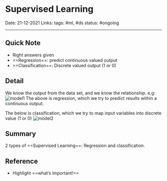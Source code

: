 # Supervised Learning
Date: 21-12-2021
Links:
tags: #ml, #ds
status: #ongoing

---
## Quick Note
-	Right answers given
-	==Regression==: predict continuous valued output
-	==Classification==: Discrete valued output (1 or 0)
## Detail
We know the output from the data set, and we know the relationship. e.g:
![model1](model1.PNG)
The above is regression, which we try to predict results within a continuous output.

The below is classification, which we try to map input variables into discrete value (1 or 0)
![model2](model2.PNG)

## Summary
2 types of ==Supervised Learning==: Regression and classification.
## Reference
-	Highlight ==what’s important!==
